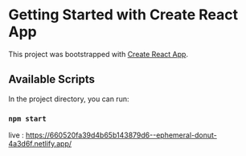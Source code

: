 # Getting Started with Create React App

This project was bootstrapped with [Create React App](https://github.com/facebook/create-react-app).

## Available Scripts

In the project directory, you can run:

### `npm start`

live : https://660520fa39d4b65b143879d6--ephemeral-donut-4a3d6f.netlify.app/

